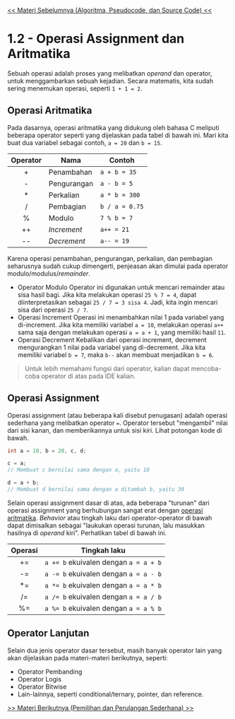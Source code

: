 [&lt;&lt; Materi Sebelumnya (Algoritma, Pseudocode, dan Source Code) &lt;&lt;](2-AlgoritmaPseudocodeDanSourceCode.md)

# 1.2 - Operasi Assignment dan Aritmatika

Sebuah operasi adalah proses yang melibatkan _operand_ dan operator, untuk menggambarkan sebuah kejadian. Secara matematis, kita sudah sering menemukan operasi, seperti `1 + 1 = 2`.

## Operasi Aritmatika

Pada dasarnya, operasi aritmatika yang didukung oleh bahasa C meliputi beberapa operator seperti yang dijelaskan pada tabel di bawah ini. Mari kita buat dua variabel sebagai contoh, `a = 20` dan `b = 15`.

| Operator | Nama          | Contoh           |
| :------: | ------------- | ---------------- |
|    +    | Penambahan    | `a + b = 35`   |
|    -    | Pengurangan   | `a - b = 5`    |
|    \*    | Perkalian     | `a * b = 300`  |
|    /    | Pembagian     | `b / a = 0.75` |
|    %    | Modulo        | `7 % b = 7`    |
|    ++    | _Increment_ | `a++ = 21`     |
|    --    | _Decrement_ | `a-- = 19`     |

Karena operasi penambahan, pengurangan, perkalian, dan pembagian seharusnya sudah cukup dimengerti, penjeasan akan dimulai pada operator modulo/modulus/_remainder_.

- Operator Modulo
  Operator ini digunakan untuk mencari remainder atau sisa hasil bagi. Jika kita melakukan operasi `25 % 7 = 4`, dapat diinterpretasikan sebagai `25 / 7 = 3 sisa 4`. Jadi, kita ingin mencari sisa dari operasi `25 / 7`.
- Operasi Increment
  Operasi ini menambahkan nilai 1 pada variabel yang di-increment. Jika kita memiliki variabel `a = 10`, melakukan operasi `a++` sama saja dengan melakukan operasi `a = a + 1`, yang memiliki hasil `11`.
- Operasi Decrement
  Kebalikan dari operasi increment, decrement mengurangkan 1 nilai pada variabel yang di-decrement. Jika kita memiliki variabel `b = 7`, maka `b--` akan membuat menjadikan `b = 6`.

> Untuk lebih memahami fungsi dari operator, kalian dapat mencoba-coba operator di atas pada IDE kalian.

## Operasi Assignment

Operasi assignment (atau beberapa kali disebut penugasan) adalah operasi sederhana yang melibatkan operator `=`. Operator tersebut "mengambil" nilai dari sisi kanan, dan memberikannya untuk sisi kiri. Lihat potongan kode di bawah.

```c
int a = 10, b = 20, c, d;

c = a;
// Membuat c bernilai sama dengan a, yaitu 10

d = a + b;
// Membuat d bernilai sama dengan a ditambah b, yaitu 30
```

Selain operasi assignment dasar di atas, ada beberapa "turunan" dari operasi assignment yang berhubungan sangat erat dengan [operasi aritmatika](#operasi-aritmatika). _Behavior_ atau tingkah laku dari operator-operator di bawah dapat dimisalkan sebagai "laukukan operasi turunan, lalu masukkan hasilnya di _operand_ kiri". Perhatikan tabel di bawah ini.

| Operasi | Tingkah laku                              |
| :-----: | ----------------------------------------- |
|   +=   | `a += b` ekuivalen dengan `a = a + b` |
|   -=   | `a -= b` ekuivalen dengan `a = a - b` |
|   \*=   | `a *= b` ekuivalen dengan `a = a * b` |
|   /=   | `a /= b` ekuivalen dengan `a = a / b` |
|   %=   | `a %= b` ekuivalen dengan `a = a % b` |

## Operator Lanjutan

Selain dua jenis operator dasar tersebut, masih banyak operator lain yang akan dijelaskan pada materi-materi berikutnya, seperti:

- Operator Pembanding
- Operator Logis
- Operator Bitwise
- Lain-lainnya, seperti conditional/ternary, pointer, dan reference.

[&gt;&gt; Materi Berikutnya (Pemilihan dan Perulangan Sederhana) &gt;&gt;](4-PemilihanPerulangan.md)
